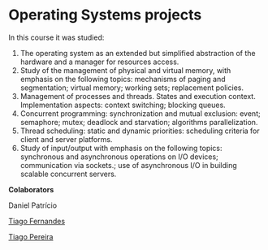 # Operating Systems projects

In this course it was studied:

1. The operating system as an extended but simplified abstraction of the hardware and a manager for resources access.
2. Study of the management of physical and virtual memory, with emphasis on the following topics: mechanisms of paging and segmentation; virtual memory; working sets; replacement policies.
3. Management of processes and threads. States and execution context. Implementation aspects: context switching; blocking queues.
4. Concurrent programming: synchronization and mutual exclusion: event; semaphore; mutex; deadlock and starvation; algorithms parallelization.
5. Thread scheduling: static and dynamic priorities: scheduling criteria for client and server platforms.
6. Study of input/output with emphasis on the following topics: synchronous and asynchronous operations on I/O devices; communication via sockets.; use of asynchronous I/O in building scalable concurrent servers.

**Colaborators**

Daniel Patrício

[Tiago Fernandes](https://github.com/TiagoFernandes2)

[Tiago Pereira](https://github.com/TiagoPereira06)

